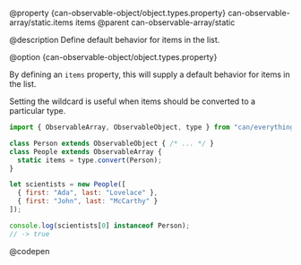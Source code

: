 @property {can-observable-object/object.types.property} can-observable-array/static.items items
@parent can-observable-array/static

@description Define default behavior for items in the list.

@option {can-observable-object/object.types.property}

  By defining an `items` property, this will supply a
  default behavior for items in the list.

  Setting the wildcard is useful when items should be converted to a particular type.

  ```js
import { ObservableArray, ObservableObject, type } from "can/everything";

  class Person extends ObservableObject { /* ... */ }
  class People extends ObservableArray {
    static items = type.convert(Person);
  }

  let scientists = new People([
    { first: "Ada", last: "Lovelace" },
    { first: "John", last: "McCarthy" }
  ]);

  console.log(scientists[0] instanceof Person);
  // -> true
  ```
  @codepen
